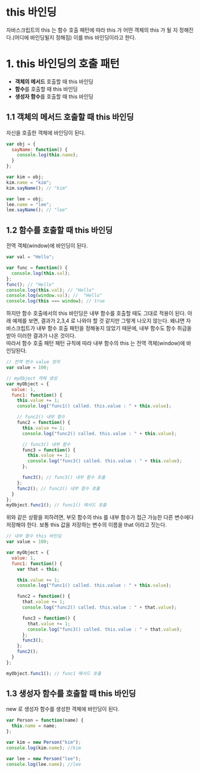 # this 바인딩

자바스크립트의 this 는 함수 호출 패턴에 따라 this 가 어떤 객체의 this 가 될 지 정해진다.(어디에 바인딩될지 정해짐) 이를 this 바인딩이라고 한다.

# 1. this 바인딩의 호출 패턴

- **객체의 메서드** 호출할 때 this 바인딩
- **함수**를 호출할 때 this 바인딩
- **생성자 함수**를 호출할 때 this 바인딩

## 1.1 객체의 메서드 호출할 때 this 바인딩

자신을 호출한 객체에 바인딩이 된다.

```javascript
var obj = {
  sayName: function() {
    console.log(this.name);
  }
};

var kim = obj;
kim.name = "kim";
kim.sayName(); // "kim"

var lee = obj;
lee.name = "lee";
lee.sayName(); // "lee"
```

## 1.2 함수를 호출할 때 this 바인딩

전역 객체(window)에 바인딩이 된다.

```javascript
var val = "Hello";

var func = function() {
  console.log(this.val);
};
func(); // "Hello"
console.log(this.val); // "Hello"
console.log(window.val); //  "Hello"
console.log(this === window); // true
```

하지만 함수 호출에서의 this 바인딩은 내부 함수를 호출할 때도 그대로 적용이 된다. 아래 예제를 보면, 결과가 2,3,4 로 나와야 할 것 같지만 그렇게 나오지 않는다. 왜냐면 자바스크립트가 내부 함수 호출 패턴을 정해놓지 않았기 때문에, 내부 함수도 함수 취급을 받아 이러한 결과가 나온 것이다.  
따라서 함수 호출 패턴 패턴 규칙에 따라 내부 함수의 this 는 전역 객체(window)에 바인딩된다.

```javascript
// 전역 변수 value 정의
var value = 100;

// myObject 객체 생성
var myObject = {
  value: 1,
  func1: function() {
    this.value += 1;
    console.log("func1() called. this.value : " + this.value);

    // func2() 내부 함수
    func2 = function() {
      this.value += 1;
      console.log("func2() called. this.value : " + this.value);

      // func3() 내부 함수
      func3 = function() {
        this.value += 1;
        console.log("func3() called. this.value : " + this.value);
      };

      func3(); // func3() 내부 함수 호출
    };
    func2(); // func2() 내부 함수 호출
  }
};
myObject.func1(); // func1() 메서드 호출
```

위와 같은 상황을 피하려면, 부모 함수의 this 를 내부 함수가 접근 가능한 다른 변수에다 저장해야 한다. 보통 this 값을 저장하는 변수의 이름을 that 이라고 짓는다.

```javascript
// 내부 함수 this 바인딩
var value = 100;

var myObject = {
  value: 1,
  func1: function() {
    var that = this;

    this.value += 1;
    console.log("func1() called. this.value : " + this.value);

    func2 = function() {
      that.value += 1;
      console.log("func2() called. this.value : " + that.value);

      func3 = function() {
        that.value += 1;
        console.log("func3() called. this.value : " + that.value);
      };
      func3();
    };
    func2();
  }
};

myObject.func1(); // func1 메서드 호출
```

## 1.3 생성자 함수를 호출할 때 this 바인딩

new 로 생성자 함수를 생성한 객체에 바인딩이 된다.

```javascript
var Person = function(name) {
  this.name = name;
};

var kim = new Person("kim");
console.log(kim.name); //kim

var lee = new Person("lee");
console.log(lee.name); //lee
```
